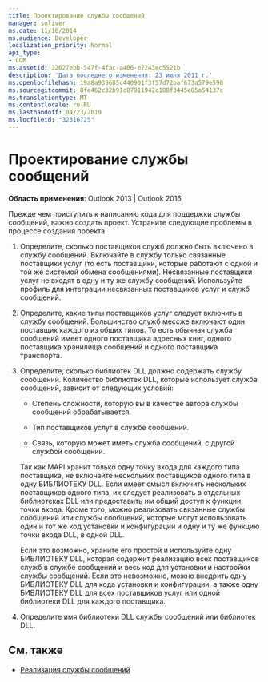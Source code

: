 ```yaml
---
title: Проектирование службы сообщений
manager: soliver
ms.date: 11/16/2014
ms.audience: Developer
localization_priority: Normal
api_type:
- COM
ms.assetid: 32627ebb-547f-4fac-a406-e7243ec5521b
description: 'Дата последнего изменения: 23 июля 2011 г.'
ms.openlocfilehash: 19a8a939685c440901f3f57d72baf673a579e590
ms.sourcegitcommit: 8fe462c32b91c87911942c188f3445e85a54137c
ms.translationtype: MT
ms.contentlocale: ru-RU
ms.lasthandoff: 04/23/2019
ms.locfileid: "32316725"
---
```

# <a name="designing-a-message-service"></a>Проектирование службы сообщений

**Область применения**: Outlook 2013 | Outlook 2016 
  
Прежде чем приступить к написанию кода для поддержки службы сообщений, важно создать проект. Устраните следующие проблемы в процессе создания проекта.
  
1. Определите, сколько поставщиков служб должно быть включено в службу сообщений. Включайте в службу только связанные поставщики услуг (то есть поставщики, которые работают с одной и той же системой обмена сообщениями). Несвязанные поставщики услуг не входят в одну и ту же службу сообщений. Используйте профиль для интеграции несвязанных поставщиков услуг и служб сообщений.
    
2. Определите, какие типы поставщиков услуг следует включить в службу сообщений. Большинство служб мессже включают один поставщик каждого из общих типов. То есть обычная служба сообщений имеет одного поставщика адресных книг, одного поставщика хранилища сообщений и одного поставщика транспорта.
    
3. Определите, сколько библиотек DLL должно содержать службу сообщений. Количество библиотек DLL, которые использует служба сообщений, зависит от следующих условий:
    
   - Степень сложности, которую вы в качестве автора службы сообщений обрабатывается.
    
   - Тип поставщиков услуг в службе сообщений.
    
   - Связь, которую может иметь служба сообщений, с другой службой сообщений.
    
   Так как MAPI хранит только одну точку входа для каждого типа поставщика, не включайте нескольких поставщиков одного типа в одну БИБЛИОТЕКУ DLL. Если имеет смысл включить нескольких поставщиков одного типа, их следует реализовать в отдельных библиотеках DLL или предоставить им общий доступ к функции точки входа. Кроме того, можно реализовать связанные службы сообщений или службы сообщений, которые могут использовать один и тот же код установки и конфигурации и одну и ту же функцию точки входа DLL, в одной DLL.
    
   Если это возможно, храните его простой и используйте одну БИБЛИОТЕКУ DLL, которая содержит реализацию всех поставщиков служб в службе сообщений и весь код для установки и настройки службы сообщений. Если это невозможно, можно внедрить одну БИБЛИОТЕКУ DLL для кода установки и конфигурации, а также одну БИБЛИОТЕКУ DLL для всех поставщиков услуг или одной библиотеки DLL для каждого поставщика.
    
4. Определите имя библиотеки DLL службы сообщений или библиотек DLL. 
    
## <a name="see-also"></a>См. также

- [Реализация службы сообщений](message-service-implementation.md)

